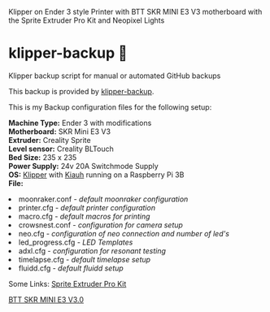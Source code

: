 Klipper on Ender 3 style Printer with BTT SKR MINI E3 V3 motherboard 
with the Sprite Extruder Pro Kit and Neopixel Lights
# klipper-backup 💾 
Klipper backup script for manual or automated GitHub backups 

This backup is provided by [klipper-backup](https://github.com/Staubgeborener/klipper-backup).

This is my Backup configuration files for the following setup:

<b>Machine Type:</b> Ender 3 with modifications<br>
<b>Motherboard:</b> SKR Mini E3 V3<br>
<b>Extruder:</b> Creality Sprite<br>
<b>Level sensor:</b> Creality BLTouch<br>
<b>Bed Size:</b> 235 x 235<br>
<b>Power Supply:</b> 24v 20A Switchmode Supply<br>
<b>OS:</b> <a href="https://www.klipper3d.org/">Klipper</a> with <a href="https://docs.mainsail.xyz/setup/getting-started/kiauh">Kiauh</a> running on a Raspberry Pi 3B<br>
<b>File:</b>
<li>moonraker.conf  - <i>default moonraker configuration</i></li>
<li>printer.cfg - <i>default printer configuration</i></li>
<li>macro.cfg - <i>default macros for printing</i></li>
<li>crowsnest.conf  - <i>configuration for camera setup</i></li>
<li>neo.cfg - <i>configuration of neo connection and number of led's</i></li>
<li>led_progress.cfg - <i>LED Templates</i></li>
<li>adxl.cfg - <i>configuration for resonant testing</i></li>
<li>timelapse.cfg - <i>default timelapse setup</i></li>
<li>fluidd.cfg - <i>default fluidd setup</i></li>

Some Links:
[Sprite Extruder Pro Kit](https://www.creality.com/products/sprite-extruder-pro-kit)

[BTT SKR MINI E3 V3.0](https://biqu.equipment/products/bigtreetech-skr-mini-e3-v2-0-32-bit-control-board-for-ender-3?srsltid=AfmBOorQvjTx6qeLDB24hxJq0dZZ3m35Ynaj-aBwlqAzdeQwv4hDPEF3)
